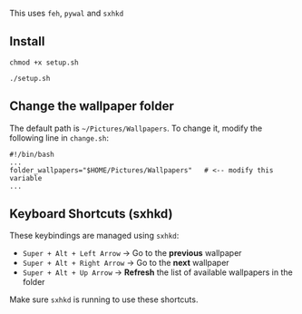 This uses `feh`, `pywal` and `sxhkd`

## Install
```
chmod +x setup.sh
```
```
./setup.sh
```

## Change the wallpaper folder

The default path is `~/Pictures/Wallpapers`. To change it, modify the following line in `change.sh`:
```
#!/bin/bash
...    
folder_wallpapers="$HOME/Pictures/Wallpapers"   # <-- modify this variable
...
```

## Keyboard Shortcuts (sxhkd)

These keybindings are managed using `sxhkd`:

- `Super + Alt + Left Arrow` → Go to the **previous** wallpaper  
- `Super + Alt + Right Arrow` → Go to the **next** wallpaper  
- `Super + Alt + Up Arrow` → **Refresh** the list of available wallpapers in the folder

Make sure `sxhkd` is running to use these shortcuts.
